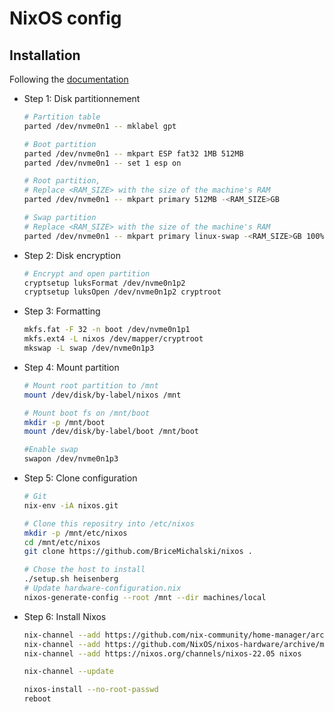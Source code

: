 # NixOS config

## Installation

Following the [documentation](https://nixos.org/manual/nixos/stable/index.html#sec-installation)

- Step 1: Disk partitionnement
  ```bash
  # Partition table
  parted /dev/nvme0n1 -- mklabel gpt

  # Boot partition
  parted /dev/nvme0n1 -- mkpart ESP fat32 1MB 512MB
  parted /dev/nvme0n1 -- set 1 esp on

  # Root partition,
  # Replace <RAM_SIZE> with the size of the machine's RAM
  parted /dev/nvme0n1 -- mkpart primary 512MB -<RAM_SIZE>GB

  # Swap partition
  # Replace <RAM_SIZE> with the size of the machine's RAM
  parted /dev/nvme0n1 -- mkpart primary linux-swap -<RAM_SIZE>GB 100%
  ```

- Step 2: Disk encryption
  ```bash
  # Encrypt and open partition
  cryptsetup luksFormat /dev/nvme0n1p2
  cryptsetup luksOpen /dev/nvme0n1p2 cryptroot
  ```

- Step 3: Formatting
  ```bash
  mkfs.fat -F 32 -n boot /dev/nvme0n1p1
  mkfs.ext4 -L nixos /dev/mapper/cryptroot
  mkswap -L swap /dev/nvme0n1p3
  ```

- Step 4: Mount partition
  ```bash
  # Mount root partition to /mnt
  mount /dev/disk/by-label/nixos /mnt

  # Mount boot fs on /mnt/boot
  mkdir -p /mnt/boot
  mount /dev/disk/by-label/boot /mnt/boot

  #Enable swap
  swapon /dev/nvme0n1p3
  ```

- Step 5: Clone configuration
  ```bash
  # Git
  nix-env -iA nixos.git

  # Clone this repositry into /etc/nixos
  mkdir -p /mnt/etc/nixos
  cd /mnt/etc/nixos
  git clone https://github.com/BriceMichalski/nixos .

  # Chose the host to install
  ./setup.sh heisenberg
  # Update hardware-configuration.nix
  nixos-generate-config --root /mnt --dir machines/local
  ```

- Step 6: Install Nixos
  ```bash
  nix-channel --add https://github.com/nix-community/home-manager/archive/release-22.05.tar.gz home-manager
  nix-channel --add https://github.com/NixOS/nixos-hardware/archive/master.tar.gz nixos-hardware
  nix-channel --add https://nixos.org/channels/nixos-22.05 nixos

  nix-channel --update

  nixos-install --no-root-passwd
  reboot
  ```
